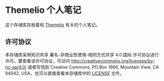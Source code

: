 # Themelio 个人笔记

这个存储库存放着和 [Themelio] 有关的个人笔记。

## 许可协议

本存储库采用知识共享 署名-非商业性使用-相同方式共享 4.0 国际 许可协议进行许可。要查看该许可协议，可访问 <http://creativecommons.org/licenses/by-nc-sa/4.0/> 或者写信到 Creative Commons, PO Box 1866, Mountain View, CA 94042, USA，也可以直接查看本存储库中的 [LICENSE] 文件。

[Themelio]: https://themelio.org/ (Themelio 官网)

[LICENSE]: https://github.com/ArtoriaShirou/Themelio-Personal-Notes/blob/main/LICENSE (CC BY-NC-SA 4.0 LICENSE 文件)
